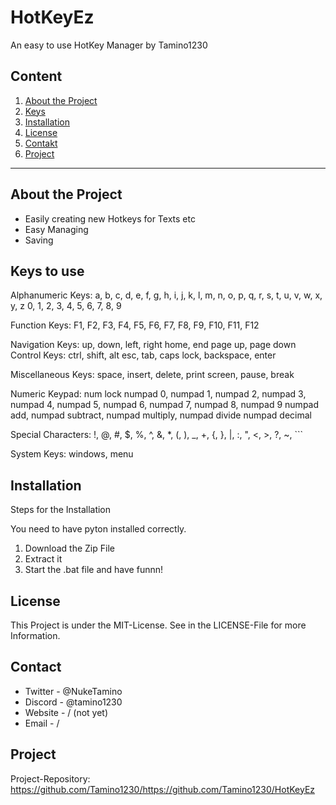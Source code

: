 # HotKeyEz
An easy to use HotKey Manager by Tamino1230

## Content

1. [About the Project](#about-the-project)
2. [Keys](#keys)
3. [Installation](#installation)
4. [License](#license)
5. [Contakt](#contakt)
6. [Project](#project)

---

## About the Project

- Easily creating new Hotkeys for Texts etc
- Easy Managing
- Saving

## Keys to use

Alphanumeric Keys:
a, b, c, d, e, f, g, h, i, j, k, l, m, n, o, p, q, r, s, t, u, v, w, x, y, z
0, 1, 2, 3, 4, 5, 6, 7, 8, 9

Function Keys:
F1, F2, F3, F4, F5, F6, F7, F8, F9, F10, F11, F12

Navigation Keys:
up, down, left, right
home, end
page up, page down
Control Keys:
ctrl, shift, alt
esc,
tab,
caps lock,
backspace,
enter

Miscellaneous Keys:
space,
insert,
delete,
print screen,
pause,
break

Numeric Keypad:
num lock
numpad 0, numpad 1, numpad 2, numpad 3, numpad 4, numpad 5, numpad 6, numpad 7, numpad 8, numpad 9
numpad add, numpad subtract, numpad multiply, numpad divide
numpad decimal

Special Characters:
!, @, #, $, %, ^, &, *, (, ), _, +, {, }, |, :, ", <, >, ?, ~, `\``

System Keys:
windows,
menu

## Installation

Steps for the Installation

You need to have pyton installed correctly.
1. Download the Zip File
2. Extract it
4. Start the .bat file and have funnn!

## License
This Project is under the MIT-License. See in the LICENSE-File for more Information.

## Contact
+ Twitter - @NukeTamino
+ Discord - @tamino1230
+ Website - / (not yet)
+ Email - /

## Project
Project-Repository: https://github.com/Tamino1230/https://github.com/Tamino1230/HotKeyEz

